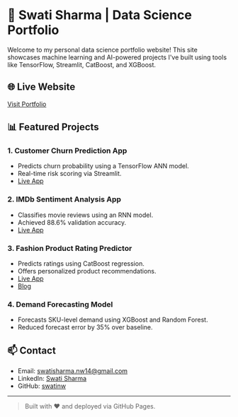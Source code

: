 
# 💼 Swati Sharma | Data Science Portfolio

Welcome to my personal data science portfolio website! This site showcases machine learning and AI-powered projects I've built using tools like TensorFlow, Streamlit, CatBoost, and XGBoost.

## 🌐 Live Website
[Visit Portfolio](https://app-kvhehbbmkzeuwzd6vqkkpq.streamlit.app/)

## 📊 Featured Projects

### 1. Customer Churn Prediction App
- Predicts churn probability using a TensorFlow ANN model.
- Real-time risk scoring via Streamlit.
- [Live App](https://ann-classification-churn-jk6vmwxeashewstidkkmg7.streamlit.app/)

### 2. IMDb Sentiment Analysis App
- Classifies movie reviews using an RNN model.
- Achieved 88.6% validation accuracy.
- [Live App](https://imdb-sentiment-rnn-app-jevkgjpzjvh6muq7tuzgrm.streamlit.app/)

### 3. Fashion Product Rating Predictor
- Predicts ratings using CatBoost regression.
- Offers personalized product recommendations.
- [Live App](https://app-kvhehbbmkzeuwzd6vqkkpq.streamlit.app/)
- [Blog](https://medium.com/@swatisharma.nw14/%EF%B8%8F-building-a-product-rating-predictor-for-fashion-e-commerce-using-machine-learning-1b863784d22b)

### 4. Demand Forecasting Model
- Forecasts SKU-level demand using XGBoost and Random Forest.
- Reduced forecast error by 35% over baseline.

## 📫 Contact
- Email: swatisharma.nw14@gmail.com  
- LinkedIn: [Swati Sharma](https://www.linkedin.com/in/swati-sharma-17s50s01/)  
- GitHub: [swatinw](https://github.com/swatinw?tab=repositories)

---

> Built with ❤️ and deployed via GitHub Pages.
